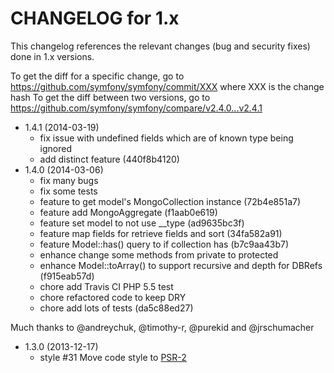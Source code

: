 CHANGELOG for 1.x
===================

This changelog references the relevant changes (bug and security fixes) done
in 1.x versions.

To get the diff for a specific change, go to https://github.com/symfony/symfony/commit/XXX where XXX is the change hash
To get the diff between two versions, go to https://github.com/symfony/symfony/compare/v2.4.0...v2.4.1

* 1.4.1 (2014-03-19)
    - fix issue with undefined fields which are of known type being ignored
    - add distinct feature (440f8b4120)
* 1.4.0 (2014-03-06)
    - fix many bugs
    - fix some tests
    - feature to get model's MongoCollection instance (72b4e851a7)
    - feature add MongoAggregate (f1aab0e619)
    - feature set model to not use __type (ad9635bc3f)
    - feature map fields for retrieve fields and sort (34fa582a91)
    - feature Model::has() query to if collection has (b7c9aa43b7)
    - enhance change some methods from private to protected
    - enhance Model::toArray() to support recursive and depth for DBRefs (f915eab57d)
    - chore add Travis CI PHP 5.5 test
    - chore refactored code to keep DRY
    - chore add lots of tests (da5c88ed27)

Much thanks to @andreychuk, @timothy-r, @purekid and @jrschumacher

* 1.3.0 (2013-12-17)
    - style #31 Move code style to [PSR-2](https://github.com/php-fig/fig-standards/blob/master/accepted/PSR-2-coding-style-guide.md)
